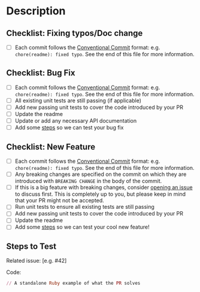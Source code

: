 <!--
Hello, and thanks for contributing to imgix-rb! 🎉🙌
Please take a second to fill out PRs with the following template!
-->

# Description

<!-- What is accomplished by this PR? If there is something potentially controversial in your PR, please take a moment to tell us about your choices. -->

<!-- 
Please use the checklist that is most closely related to your PR, and delete the other checklists. -->

## Checklist: Fixing typos/Doc change

- [ ] Each commit follows the [Conventional Commit](https://www.conventionalcommits.org/en/v1.0.0/#summary) format: e.g. `chore(readme): fixed typo`. See the end of this file for more information.

## Checklist: Bug Fix

- [ ] Each commit follows the [Conventional Commit](https://www.conventionalcommits.org/en/v1.0.0/#summary) format: e.g. `chore(readme): fixed typo`. See the end of this file for more information.
- [ ] All existing unit tests are still passing (if applicable)
- [ ] Add new passing unit tests to cover the code introduced by your PR
- [ ] Update the readme
- [ ] Update or add any necessary API documentation
- [ ] Add some [steps](#steps-to-test) so we can test your bug fix

## Checklist: New Feature

- [ ] Each commit follows the [Conventional Commit](https://www.conventionalcommits.org/en/v1.0.0/#summary) format: e.g. `chore(readme): fixed typo`. See the end of this file for more information.
- [ ] Any breaking changes are specified on the commit on which they are introduced with `BREAKING CHANGE` in the body of the commit.
- [ ] If this is a big feature with breaking changes, consider [opening an issue](https://github.com/imgix/imgix-rb/issues/new?labels=&template=feature_request.md&title=) to discuss first. This is completely up to you, but please keep in mind that your PR might not be accepted.
- [ ] Run unit tests to ensure all existing tests are still passing
- [ ] Add new passing unit tests to cover the code introduced by your PR
- [ ] Update the readme
- [ ] Add some [steps](#steps-to-test) so we can test your cool new feature!

## Steps to Test

<!-- Delete this selction if you are just submitting a doc change/small fix -->

<!-- A code example or a set of steps is preferred -->

Related issue: [e.g. #42]

Code:

```rb
// A standalone Ruby example of what the PR solves
```

<!-- A link to a codepen/codesandbox is also an option. -->

<!--

## Conventional Commit Spec

PR titles should be in the format `<type>(<scope>): <description>`. For example: `chore(readme): fix typo`

`type` can be any of the follow:
  - `feat`: a feature, or breaking change
  - `fix`: a bug-fix
  - `test`: Adding missing tests or correcting existing tests
  - `docs`: documentation only changes (readme, changelog, contributing guide)
  - `refactor`: a code change that neither fixes a bug nor adds a feature
  - `chore`: reoccurring tasks for project maintainability (example scopes: release, deps)
  - `config`: changes to tooling configurations used in the project
  - `build`: changes that affect the build system or external dependencies (example scopes: npm, bundler, gradle)
  - `ci`: changes to CI configuration files and scripts (example scopes: travis)
  - `perf`: a code change that improves performance
  - `style`: changes that do not affect the meaning of the code (white-space, formatting, missing semi-colons, etc)

`scope` is optional, and can be anything.
`description` should be a short description of the change, written in the imperative-mood.
-->
